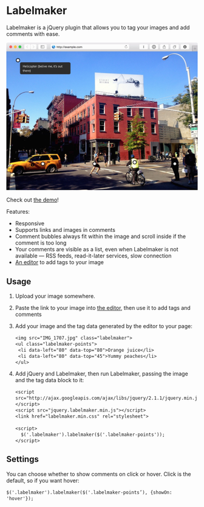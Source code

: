 # Labelmaker
Labelmaker is a jQuery plugin that allows you to tag your images and add comments with ease.

[![labelmaker](demo/labelmaker.jpg)](http://arturi.github.io/labelmaker)

Check out [the demo](http://arturi.github.io/labelmaker)!

Features:
* Responsive
* Supports links and images in comments
* Comment bubbles always fit within the image and scroll inside if the comment is too long
* Your comments are visible as a list, even when Labelmaker is not available — RSS feeds, read-it-later services, slow connection
* [An editor](http://arturi.github.io/labelmaker/editor/) to add tags to your image

## Usage
1. Upload your image somewhere.
2. Paste the link to your image into [the editor](http://arturi.github.io/labelmaker/editor/), then use it to add tags and comments
3. Add your image and the tag data generated by the editor to your page:

    ```
   <img src="IMG_1707.jpg" class="labelmaker">
   <ul class="labelmaker-points">
     <li data-left="80" data-top="80">Orange juice</li>
     <li data-left="80" data-top="45">Yummy peaches</li>
   </ul>
   ```
4. Add jQuery and Labelmaker, then run Labelmaker, passing the image and the tag data block to it:

    ```
    <script src="http://ajax.googleapis.com/ajax/libs/jquery/2.1.1/jquery.min.js"></script>
    <script src="jquery.labelmaker.min.js"></script>
    <link href="labelmaker.min.css" rel="stylesheet">

    <script>
      $('.labelmaker').labelmaker($('.labelmaker-points'));
    </script>
    ```

## Settings
You can choose whether to show comments on click or hover. Click is the default, so if you want hover:
```
$('.labelmaker').labelmaker($('.labelmaker-points’), {showOn: 'hover'});
```
